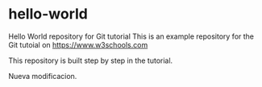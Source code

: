 # hello-world
Hello World repository for Git tutorial
This is an example repository for the Git tutoial on https://www.w3schools.com

This repository is built step by step in the tutorial.

Nueva modificacion.
